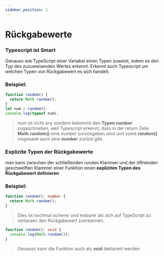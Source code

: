 ```yaml
---
sidebar_position: 2
---
```


# Rückgabewerte

### Typescript ist Smart

Genauso wie TypeScript einer Variabel einen Typen zuweist, indem es den Typ des zuzuweisenden Wertes erkennt.
Erkennt auch Typescript um welchen Typen von Rückgabewert es sich handelt.

### Beispiel:

```ts
function random() {
  return Math.random();
}
let num = random();
console.log(typeof num);
```

> num ist nicht any sondern bekommt den **Typen number** zugeschrieben, weil Typescript erkennt, dass in der return Zeile **Math.random()** eine number zurückgeben wird und somit **random()** insgesamt auch eine **number** zurück gibt.

### **Explizite** Typen der Rückgabewerte

man kann zwischen der schließenden runden Klammer und der öffnenden geschweiften Klammer einer Funktion einen **expliziten Typen des Rückgabewert definieren**

### Beispiel:

```ts
function random(): number {
  return Math.random();
}
```

> Dies ist nochmal sicherer und lesbarer als sich auf TypeScript zu verlassen den Rückgabewert zuerkennen.

```ts
function random(): void {
  console.log(Math.random());
}
```

> Genauso kann die Funktion auch als **void** deklariert werden
